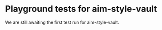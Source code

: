 # Playground tests for aim-style-vault
We are still awaiting the first test run for aim-style-vault.
